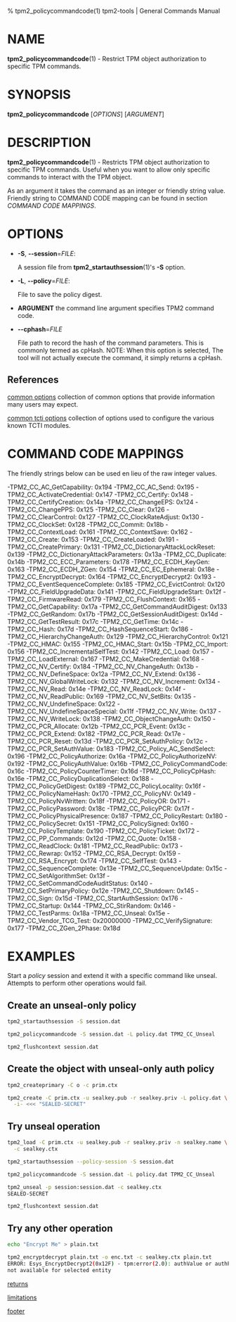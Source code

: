 % tpm2_policycommandcode(1) tpm2-tools | General Commands Manual

# NAME

**tpm2_policycommandcode**(1) - Restrict TPM object authorization to specific
TPM commands.

# SYNOPSIS

**tpm2_policycommandcode** [*OPTIONS*] [*ARGUMENT*]

# DESCRIPTION

**tpm2_policycommandcode**(1) - Restricts TPM object authorization to specific
TPM commands. Useful when you want to allow only specific commands to interact
with the TPM object.

As an argument it takes the command as an integer or friendly string value.
Friendly string to COMMAND CODE mapping can be found in section
*COMMAND CODE MAPPINGS*.

# OPTIONS

  * **-S**, **\--session**=_FILE_:

    A session file from **tpm2_startauthsession**(1)'s **-S** option.

  * **-L**, **\--policy**=_FILE_:

    File to save the policy digest.

  * **ARGUMENT** the command line argument specifies TPM2 command code.

  * **\--cphash**=_FILE_

    File path to record the hash of the command parameters. This is commonly
    termed as cpHash. NOTE: When this option is selected, The tool will not
    actually execute the command, it simply returns a cpHash.

## References

[common options](common/options.md) collection of common options that provide
information many users may expect.

[common tcti options](common/tcti.md) collection of options used to configure
the various known TCTI modules.

<!-- Generated Via (requires minor hand tweaks still)
IFS=$'\n'
for c in `grep TPM2_CC_ ./include/tss2/tss2_tpm2_types.h`; do
  n=`echo $c | awk {'print $4'} | sed s/\)// | sed s/0x00000/0x/`
  p=`echo $c |awk {'print$2'} | cut -d'_' -f3- | sed s/_//g | tr '[:upper:]' '[:lower:]'`
  echo "  -$p: $n"
done;
-->

# COMMAND CODE MAPPINGS

The friendly strings below can be used en lieu of the raw integer values.

  -TPM2\_CC\_AC\_GetCapability: 0x194
  -TPM2\_CC\_AC\_Send: 0x195
  -TPM2\_CC\_ActivateCredential: 0x147
  -TPM2\_CC\_Certify: 0x148
  -TPM2\_CC\_CertifyCreation: 0x14a
  -TPM2\_CC\_ChangeEPS: 0x124
  -TPM2\_CC\_ChangePPS: 0x125
  -TPM2\_CC\_Clear: 0x126
  -TPM2\_CC\_ClearControl: 0x127
  -TPM2\_CC\_ClockRateAdjust: 0x130
  -TPM2\_CC\_ClockSet: 0x128
  -TPM2\_CC\_Commit: 0x18b
  -TPM2\_CC\_ContextLoad: 0x161
  -TPM2\_CC\_ContextSave: 0x162
  -TPM2\_CC\_Create: 0x153
  -TPM2\_CC\_CreateLoaded: 0x191
  -TPM2\_CC\_CreatePrimary: 0x131
  -TPM2\_CC\_DictionaryAttackLockReset: 0x139
  -TPM2\_CC\_DictionaryAttackParameters: 0x13a
  -TPM2\_CC\_Duplicate: 0x14b
  -TPM2\_CC\_ECC\_Parameters: 0x178
  -TPM2\_CC\_ECDH\_KeyGen: 0x163
  -TPM2\_CC\_ECDH\_ZGen: 0x154
  -TPM2\_CC\_EC\_Ephemeral: 0x18e
  -TPM2\_CC\_EncryptDecrypt: 0x164
  -TPM2\_CC\_EncryptDecrypt2: 0x193
  -TPM2\_CC\_EventSequenceComplete: 0x185
  -TPM2\_CC\_EvictControl: 0x120
  -TPM2\_CC\_FieldUpgradeData: 0x141
  -TPM2\_CC\_FieldUpgradeStart: 0x12f
  -TPM2\_CC\_FirmwareRead: 0x179
  -TPM2\_CC\_FlushContext: 0x165
  -TPM2\_CC\_GetCapability: 0x17a
  -TPM2\_CC\_GetCommandAuditDigest: 0x133
  -TPM2\_CC\_GetRandom: 0x17b
  -TPM2\_CC\_GetSessionAuditDigest: 0x14d
  -TPM2\_CC\_GetTestResult: 0x17c
  -TPM2\_CC\_GetTime: 0x14c
  -TPM2\_CC\_Hash: 0x17d
  -TPM2\_CC\_HashSequenceStart: 0x186
  -TPM2\_CC\_HierarchyChangeAuth: 0x129
  -TPM2\_CC\_HierarchyControl: 0x121
  -TPM2\_CC\_HMAC: 0x155
  -TPM2\_CC\_HMAC\_Start: 0x15b
  -TPM2\_CC\_Import: 0x156
  -TPM2\_CC\_IncrementalSelfTest: 0x142
  -TPM2\_CC\_Load: 0x157
  -TPM2\_CC\_LoadExternal: 0x167
  -TPM2\_CC\_MakeCredential: 0x168
  -TPM2\_CC\_NV\_Certify: 0x184
  -TPM2\_CC\_NV\_ChangeAuth: 0x13b
  -TPM2\_CC\_NV\_DefineSpace: 0x12a
  -TPM2\_CC\_NV\_Extend: 0x136
  -TPM2\_CC\_NV\_GlobalWriteLock: 0x132
  -TPM2\_CC\_NV\_Increment: 0x134
  -TPM2\_CC\_NV\_Read: 0x14e
  -TPM2\_CC\_NV\_ReadLock: 0x14f
  -TPM2\_CC\_NV\_ReadPublic: 0x169
  -TPM2\_CC\_NV\_SetBits: 0x135
  -TPM2\_CC\_NV\_UndefineSpace: 0x122
  -TPM2\_CC\_NV\_UndefineSpaceSpecial: 0x11f
  -TPM2\_CC\_NV\_Write: 0x137
  -TPM2\_CC\_NV\_WriteLock: 0x138
  -TPM2\_CC\_ObjectChangeAuth: 0x150
  -TPM2\_CC\_PCR\_Allocate: 0x12b
  -TPM2\_CC\_PCR\_Event: 0x13c
  -TPM2\_CC\_PCR\_Extend: 0x182
  -TPM2\_CC\_PCR\_Read: 0x17e
  -TPM2\_CC\_PCR\_Reset: 0x13d
  -TPM2\_CC\_PCR\_SetAuthPolicy: 0x12c
  -TPM2\_CC\_PCR\_SetAuthValue: 0x183
  -TPM2\_CC\_Policy\_AC\_SendSelect: 0x196
  -TPM2\_CC\_PolicyAuthorize: 0x16a
  -TPM2\_CC\_PolicyAuthorizeNV: 0x192
  -TPM2\_CC\_PolicyAuthValue: 0x16b
  -TPM2\_CC\_PolicyCommandCode: 0x16c
  -TPM2\_CC\_PolicyCounterTimer: 0x16d
  -TPM2\_CC\_PolicyCpHash: 0x16e
  -TPM2\_CC\_PolicyDuplicationSelect: 0x188
  -TPM2\_CC\_PolicyGetDigest: 0x189
  -TPM2\_CC\_PolicyLocality: 0x16f
  -TPM2\_CC\_PolicyNameHash: 0x170
  -TPM2\_CC\_PolicyNV: 0x149
  -TPM2\_CC\_PolicyNvWritten: 0x18f
  -TPM2\_CC\_PolicyOR: 0x171
  -TPM2\_CC\_PolicyPassword: 0x18c
  -TPM2\_CC\_PolicyPCR: 0x17f
  -TPM2\_CC\_PolicyPhysicalPresence: 0x187
  -TPM2\_CC\_PolicyRestart: 0x180
  -TPM2\_CC\_PolicySecret: 0x151
  -TPM2\_CC\_PolicySigned: 0x160
  -TPM2\_CC\_PolicyTemplate: 0x190
  -TPM2\_CC\_PolicyTicket: 0x172
  -TPM2\_CC\_PP\_Commands: 0x12d
  -TPM2\_CC\_Quote: 0x158
  -TPM2\_CC\_ReadClock: 0x181
  -TPM2\_CC\_ReadPublic: 0x173
  -TPM2\_CC\_Rewrap: 0x152
  -TPM2\_CC\_RSA\_Decrypt: 0x159
  -TPM2\_CC\_RSA\_Encrypt: 0x174
  -TPM2\_CC\_SelfTest: 0x143
  -TPM2\_CC\_SequenceComplete: 0x13e
  -TPM2\_CC\_SequenceUpdate: 0x15c
  -TPM2\_CC\_SetAlgorithmSet: 0x13f
  -TPM2\_CC\_SetCommandCodeAuditStatus: 0x140
  -TPM2\_CC\_SetPrimaryPolicy: 0x12e
  -TPM2\_CC\_Shutdown: 0x145
  -TPM2\_CC\_Sign: 0x15d
  -TPM2\_CC\_StartAuthSession: 0x176
  -TPM2\_CC\_Startup: 0x144
  -TPM2\_CC\_StirRandom: 0x146
  -TPM2\_CC\_TestParms: 0x18a
  -TPM2\_CC\_Unseal: 0x15e
  -TPM2\_CC\_Vendor\_TCG\_Test: 0x20000000
  -TPM2\_CC\_VerifySignature: 0x177
  -TPM2\_CC\_ZGen\_2Phase: 0x18d

# EXAMPLES

Start a *policy* session and extend it with a specific command like unseal.
Attempts to perform other operations would fail.

## Create an unseal-only policy
```bash
tpm2_startauthsession -S session.dat

tpm2_policycommandcode -S session.dat -L policy.dat TPM2_CC_Unseal

tpm2_flushcontext session.dat
```

## Create the object with unseal-only auth policy
```bash
tpm2_createprimary -C o -c prim.ctx

tpm2_create -C prim.ctx -u sealkey.pub -r sealkey.priv -L policy.dat \
  -i- <<< "SEALED-SECRET"
```

## Try unseal operation
```bash
tpm2_load -C prim.ctx -u sealkey.pub -r sealkey.priv -n sealkey.name \
  -c sealkey.ctx

tpm2_startauthsession --policy-session -S session.dat

tpm2_policycommandcode -S session.dat -L policy.dat TPM2_CC_Unseal

tpm2_unseal -p session:session.dat -c sealkey.ctx
SEALED-SECRET

tpm2_flushcontext session.dat
```

## Try any other operation
```bash
echo "Encrypt Me" > plain.txt

tpm2_encryptdecrypt plain.txt -o enc.txt -c sealkey.ctx plain.txt
ERROR: Esys_EncryptDecrypt2(0x12F) - tpm:error(2.0): authValue or authPolicy is
not available for selected entity
```

[returns](common/returns.md)

[limitations](common/policy-limitations.md)

[footer](common/footer.md)
